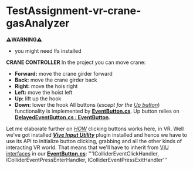 # TestAssignment-vr-crane-gasAnalyzer


**⚠️WARNING⚠️**
- you might need lfs installed

**CRANE CONTROLLER**
In the project you can move crane:
- **Forward:** move the crane girder forward
- **Back:** move the crane girder back
- **Right:** move the hois right
- **Left:** move the hoist left
- **Up:** lift up the hook
- **Down:** lower the hook
All buttons (*except for the <u>Up button</u>*) functionality is implemented by <ins>**EventButton.cs**</ins>. Up button relies on <ins>**DelayedEventButton.cs : EventButton**</ins>.

Let me elaborate further on *<ins>HOW</ins>* clicking buttons works here, in VR. Well we've got installed ***<ins>Vive Input Utility</ins>*** plugin installed and hence we have to use its API to initialize button clicking, grabbing and all the other kinds of interacting VR world. That means that we'll have to inherit from <ins>VIU interfaces</ins> in our <ins>**EventButton.cs**</ins>: 
'''IColliderEventClickHandler, 
IColliderEventPressEnterHandler, 
IColliderEventPressExitHandler'''
